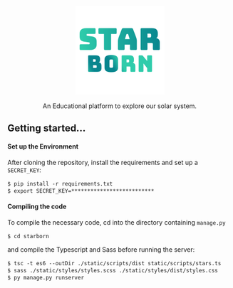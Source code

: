 <p align="center">
    <img alt="StarBorn - An Educational platform to explore our solar system." title="StarBorn - An Educational platform to explore our solar system." src=".github/logo.png" />
</p>

<p align="center">An Educational platform to explore our solar system.</p>


## Getting started...

#### Set up the Environment

After cloning the repository, install the requirements and set up a `SECRET_KEY`:

    $ pip install -r requirements.txt
    $ export SECRET_KEY=**************************

#### Compiling the code

To compile the necessary code, cd into the directory containing `manage.py`

    $ cd starborn

and compile the Typescript and Sass before running the server:

    $ tsc -t es6 --outDir ./static/scripts/dist static/scripts/stars.ts
    $ sass ./static/styles/styles.scss ./static/styles/dist/styles.css
    $ py manage.py runserver